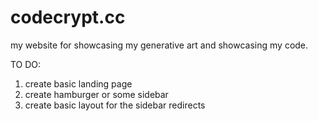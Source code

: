 # codecrypt.cc
my website for showcasing my generative art and showcasing my code.

TO DO:

1) create basic landing page
2) create hamburger or some sidebar
3) create basic layout for the sidebar redirects
